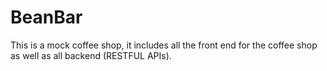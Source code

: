 # BeanBar
This is a mock coffee shop, it includes all the front end for the coffee shop as well as all backend (RESTFUL APIs). 

